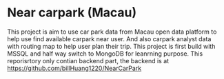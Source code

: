 # Near carpark (Macau)

This project is aim to use car park data from Macau open data platform to help use find available carpark near user. And also carpark analyst data with routing map to help user plan their trip. This project is first build with MSSQL and half way switch to MongoDB for leanrning purpose. This reporisrtory only contian backend part, the backend is at https://github.com/billHuang1220/NearCarPark
